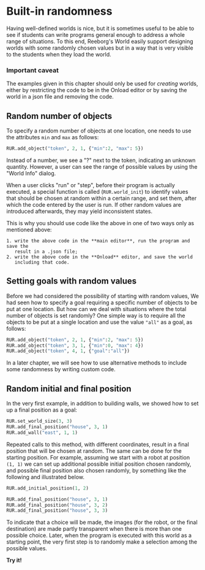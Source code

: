 # Built-in randomness

Having well-defined worlds is nice, but it is sometimes useful to be able to
see if students can write programs general enough to address a
whole range of situations.
To this end, Reeborg's World easily support designing worlds with some
randomly chosen values but in a way that is very visible to the students
when they load the world.

### Important caveat

The examples given in this chapter should only be used for _creating_ worlds, either
by restricting the code to be in the Onload editor or by saving the world
in a json file and removing the code.


## Random number of objects

To specify a random number of objects at one location,
one needs to use the attributes `min` and `max` as follows:

```py
RUR.add_object("token", 2, 1, {"min":2, "max": 5})
```

Instead of a number, we see a "?" next to the token, indicating an unknown quantity. However, a user can see the range of possible values by using the "World Info" dialog.

When a user clicks "run" or "step", before their program is actually executed,
a special function is called (`RUR.world_init`) to identify values that should be
chosen at random within a certain range,
and set them, after which the code entered by the user is run.
If other random values are introduced afterwards,
they may yield inconsistent states.

This is why you should use code like the above in one of two ways only as
mentioned above:

    1. write the above code in the **main editor**, run the program and save the
       result in a .json file;
    2. write the above code in the **Onload** editor, and save the world
       including that code.


## Setting goals with random values

Before we had considered the possibility of starting with random values,
We had seen how to specify a goal requiring a specific number of
objects to be put at one location.
But how can we deal with situations where the total number of
objects is set randomly?
One simple way is to require all the objects to be put at a single location
and use the value `"all"` as a goal, as follows:

```py
RUR.add_object("token", 2, 1, {"min":2, "max": 5})
RUR.add_object("token", 3, 1, {"min":0, "max": 4})
RUR.add_object("token", 4, 1, {"goal":"all"})
```

In a later chapter, we will see how to use alternative methods to include
some randomness by writing custom code.


## Random initial and final position

In the very first example, in addition to building walls, we showed how to set up a final position as a goal:

```py
RUR.set_world_size(3, 3)
RUR.add_final_position("house", 3, 1)
RUR.add_wall("east", 1, 1)
```

Repeated calls to this method, with different coordinates,
result in a final position that will be chosen at random.
The same can be done for the starting position.
For example, assuming we start with a robot at position `(1, 1)`
we can set up additional possible initial position chosen randomly,
and possible final position also chosen randomly,
by something like the following and illustrated below.

```py
RUR.add_initial_position(1, 2)

RUR.add_final_position("house", 3, 1)
RUR.add_final_position("house", 3, 2)
RUR.add_final_position("house", 3, 3)
```

To indicate that a choice will be made, the images
(for the robot, or the final destination) are made partly transparent
when there is more than one possible choice.
Later, when the program is executed with this world as a starting point,
the very first step is to randomly make a selection among the possible values.

**Try it!**

